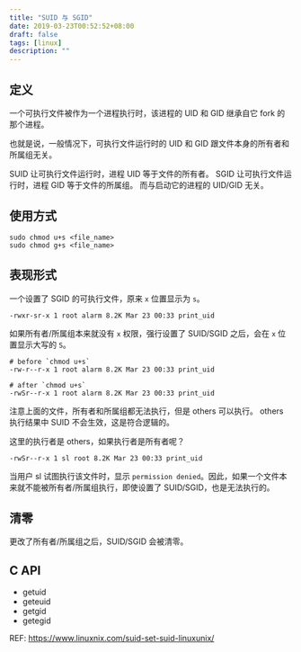 ```yaml
---
title: "SUID 与 SGID"
date: 2019-03-23T00:52:52+08:00
draft: false
tags: [linux]
description: ""
---
```


## 定义

一个可执行文件被作为一个进程执行时，该进程的 UID 和 GID 继承自它 fork 的那个进程。

也就是说，一般情况下，可执行文件运行时的 UID 和 GID 跟文件本身的所有者和所属组无关。

SUID 让可执行文件运行时，进程 UID 等于文件的所有者。
SGID 让可执行文件运行时，进程 GID 等于文件的所属组。
而与启动它的进程的 UID/GID 无关。

## 使用方式

```
sudo chmod u+s <file_name>
sudo chmod g+s <file_name>
```

## 表现形式

一个设置了 SGID 的可执行文件，原来 `x` 位置显示为 `s`。

```
-rwxr-sr-x 1 root alarm 8.2K Mar 23 00:33 print_uid
```

如果所有者/所属组本来就没有 `x` 权限，强行设置了 SUID/SGID 之后，会在 `x` 位置显示大写的 `S`。

```
# before `chmod u+s`
-rw-r--r-x 1 root alarm 8.2K Mar 23 00:33 print_uid

# after `chmod u+s`
-rwSr--r-x 1 root alarm 8.2K Mar 23 00:33 print_uid
```

注意上面的文件，所有者和所属组都无法执行，但是 others 可以执行。
others 执行结果中 SUID 不会生效，这是符合逻辑的。

这里的执行者是 others，如果执行者是所有者呢？

```
-rwSr--r-x 1 sl root 8.2K Mar 23 00:33 print_uid
```

当用户 sl 试图执行该文件时，显示 `permission denied`。因此，如果一个文件本来就不能被所有者/所属组执行，即使设置了 SUID/SGID，也是无法执行的。

## 清零

更改了所有者/所属组之后，SUID/SGID 会被清零。

## C API

- getuid
- geteuid
- getgid
- getegid

REF: https://www.linuxnix.com/suid-set-suid-linuxunix/